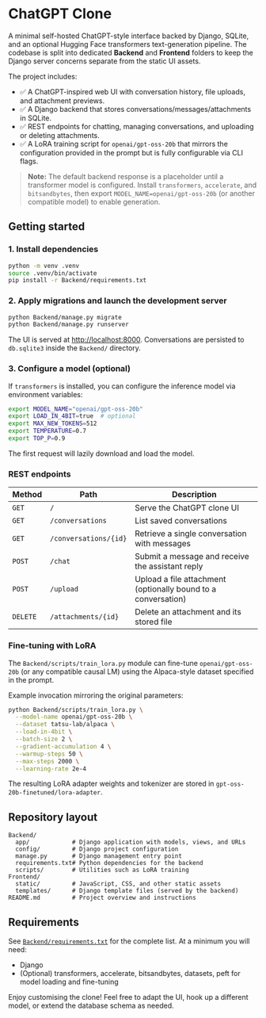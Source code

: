 # ChatGPT Clone

A minimal self-hosted ChatGPT-style interface backed by Django, SQLite, and an optional Hugging Face transformers text-generation pipeline. The codebase is split into dedicated **Backend** and **Frontend** folders to keep the Django server concerns separate from the static UI assets.

The project includes:

- ✅ A ChatGPT-inspired web UI with conversation history, file uploads, and attachment previews.
- ✅ A Django backend that stores conversations/messages/attachments in SQLite.
- ✅ REST endpoints for chatting, managing conversations, and uploading or deleting attachments.
- ✅ A LoRA training script for `openai/gpt-oss-20b` that mirrors the configuration provided in the prompt but is fully configurable via CLI flags.

> **Note:** The default backend response is a placeholder until a transformer model is configured. Install `transformers`, `accelerate`, and `bitsandbytes`, then export `MODEL_NAME=openai/gpt-oss-20b` (or another compatible model) to enable generation.

## Getting started

### 1. Install dependencies

```bash
python -m venv .venv
source .venv/bin/activate
pip install -r Backend/requirements.txt
```

### 2. Apply migrations and launch the development server

```bash
python Backend/manage.py migrate
python Backend/manage.py runserver
```

The UI is served at [http://localhost:8000](http://localhost:8000). Conversations are persisted to `db.sqlite3` inside the `Backend/` directory.

### 3. Configure a model (optional)

If `transformers` is installed, you can configure the inference model via environment variables:

```bash
export MODEL_NAME="openai/gpt-oss-20b"
export LOAD_IN_4BIT=true  # optional
export MAX_NEW_TOKENS=512
export TEMPERATURE=0.7
export TOP_P=0.9
```

The first request will lazily download and load the model.

### REST endpoints

| Method | Path                       | Description |
| ------ | -------------------------- | ----------- |
| `GET`  | `/`                        | Serve the ChatGPT clone UI |
| `GET`  | `/conversations`           | List saved conversations |
| `GET`  | `/conversations/{id}`      | Retrieve a single conversation with messages |
| `POST` | `/chat`                    | Submit a message and receive the assistant reply |
| `POST` | `/upload`                  | Upload a file attachment (optionally bound to a conversation) |
| `DELETE` | `/attachments/{id}`      | Delete an attachment and its stored file |

### Fine-tuning with LoRA

The `Backend/scripts/train_lora.py` module can fine-tune `openai/gpt-oss-20b` (or any compatible causal LM) using the Alpaca-style dataset specified in the prompt.

Example invocation mirroring the original parameters:

```bash
python Backend/scripts/train_lora.py \
  --model-name openai/gpt-oss-20b \
  --dataset tatsu-lab/alpaca \
  --load-in-4bit \
  --batch-size 2 \
  --gradient-accumulation 4 \
  --warmup-steps 50 \
  --max-steps 2000 \
  --learning-rate 2e-4
```

The resulting LoRA adapter weights and tokenizer are stored in `gpt-oss-20b-finetuned/lora-adapter`.

## Repository layout

```
Backend/
  app/            # Django application with models, views, and URLs
  config/         # Django project configuration
  manage.py       # Django management entry point
  requirements.txt# Python dependencies for the backend
  scripts/        # Utilities such as LoRA training
Frontend/
  static/         # JavaScript, CSS, and other static assets
  templates/      # Django template files (served by the backend)
README.md         # Project overview and instructions
```

## Requirements

See [`Backend/requirements.txt`](Backend/requirements.txt) for the complete list. At a minimum you will need:

- Django
- (Optional) transformers, accelerate, bitsandbytes, datasets, peft for model loading and fine-tuning

Enjoy customising the clone! Feel free to adapt the UI, hook up a different model, or extend the database schema as needed.
